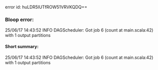 error id: huLDR5IUTfROW51VRVKQDQ==
### Bloop error:

25/06/17 14:43:52 INFO DAGScheduler: Got job 6 (count at main.scala:42) with 1 output partitions
#### Short summary: 

25/06/17 14:43:52 INFO DAGScheduler: Got job 6 (count at main.scala:42) with 1 output partitions